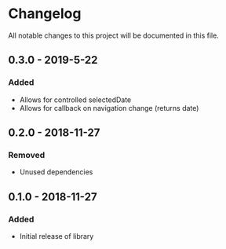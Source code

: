 # Changelog
All notable changes to this project will be documented in this file.

## 0.3.0 - 2019-5-22
### Added
- Allows for controlled selectedDate
- Allows for callback on navigation change (returns date)

## 0.2.0 - 2018-11-27
### Removed
- Unused dependencies

## 0.1.0 - 2018-11-27
### Added
- Initial release of library

